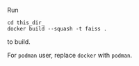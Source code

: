 Run

```
cd this_dir_
docker build --squash -t faiss .
```

to build.

For `podman` user, replace `docker` with `podman`.
